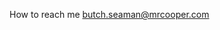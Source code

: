 
How to reach me butch.seaman@mrcooper.com

<!---
butchseaman/butchseaman is a ✨ special ✨ repository because its `README.md` (this file) appears on your GitHub profile.
You can click the Preview link to take a look at your changes.
--->
